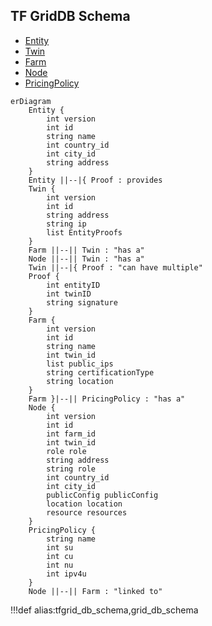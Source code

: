 
## TF GridDB Schema

- [Entity](griddb_entity)
- [Twin](griddb_twin)
- [Farm](griddb_farm)
- [Node](griddb_node)
- [PricingPolicy](griddb_pricingpolicy)

```mermaid
erDiagram
    Entity {
        int version
        int id
        string name
        int country_id
        int city_id
        string address
    }
    Entity ||--|{ Proof : provides
    Twin {
        int version
        int id
        string address
        string ip
        list EntityProofs
    }
    Farm ||--|| Twin : "has a"
    Node ||--|| Twin : "has a"
    Twin ||--|{ Proof : "can have multiple"
    Proof {
        int entityID
        int twinID
        string signature
    }
    Farm {
        int version
        int id
        string name
        int twin_id
        list public_ips
        string certificationType
        string location
    }
    Farm }|--|| PricingPolicy : "has a"
    Node {
        int version
        int id
        int farm_id
        int twin_id
        role role
        string address
        string role
        int country_id
        int city_id
        publicConfig publicConfig
        location location
        resource resources
    }
    PricingPolicy {
        string name
        int su
        int cu
        int nu
        int ipv4u
    }
    Node ||--|| Farm : "linked to"

```

!!!def alias:tfgrid_db_schema,grid_db_schema
